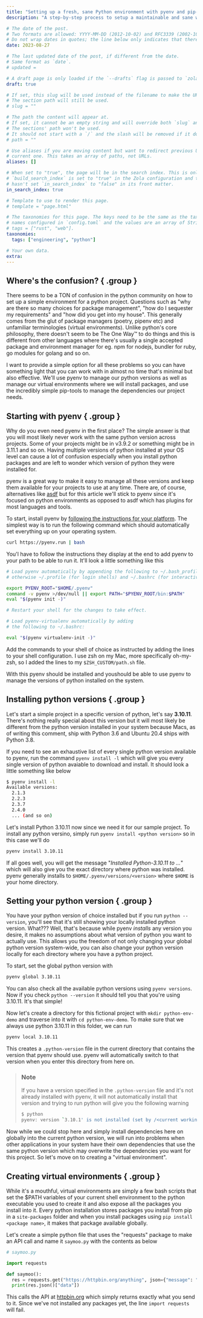 ```yaml
---
title: "Setting up a fresh, sane Python environment with pyenv and pip-tools"
description: "A step-by-step process to setup a maintainable and sane working Python local environment using pyenv and pip-tools"

# The date of the post.
# Two formats are allowed: YYYY-MM-DD (2012-10-02) and RFC3339 (2002-10-02T15:00:00Z).
# Do not wrap dates in quotes; the line below only indicates that there is no default date.
date: 2023-08-27

# The last updated date of the post, if different from the date.
# Same format as `date`.
# updated =

# A draft page is only loaded if the `--drafts` flag is passed to `zola build`, `zola serve` or `zola check`.
draft: true

# If set, this slug will be used instead of the filename to make the URL.
# The section path will still be used.
# slug = ""

# The path the content will appear at.
# If set, it cannot be an empty string and will override both `slug` and the filename.
# The sections' path won't be used.
# It should not start with a `/` and the slash will be removed if it does.
# path = ""

# Use aliases if you are moving content but want to redirect previous URLs to the
# current one. This takes an array of paths, not URLs.
aliases: []

# When set to "true", the page will be in the search index. This is only used if
# `build_search_index` is set to "true" in the Zola configuration and the parent section
# hasn't set `in_search_index` to "false" in its front matter.
in_search_index: true

# Template to use to render this page.
# template = "page.html"

# The taxonomies for this page. The keys need to be the same as the taxonomy
# names configured in `config.toml` and the values are an array of String objects. For example,
# tags = ["rust", "web"].
taxonomies:
  tags: ["engineering", "python"]

# Your own data.
extra:
---
```


## Where's the confusion? { .group }

There seems to be a TON of confusion in the python community on how to set up a simple environment for a python project. Questions such as "why are there so many choices for package management", "how do I sequester my requirements" and "how did you get into my house". This generally comes from the glut of package managers (poetry, pipenv etc) and unfamiliar terminologies (virtual environments). Unlike python's core philosophy, there doesn't seem to be The One Way™ to do things and this is different from other languages where there's usually a single accepted package and environment manager for eg. npm for nodejs, bundler for ruby, go modules for golang and so on.

I want to provide a simple option for all these problems so you can have something light that you can work with in almost no time that's minimal but also effective. We'll use pyenv to manage our python versions as well as manage our virtual environments where we will install packages, and use the incredibly simple pip-tools to manage the dependencies our project needs.

## Starting with pyenv { .group }

Why do you even need pyenv in the first place? The simple answer is that you will most likely never work with the same python version across projects. Some of your projects might be in v3.9.2 or something might be in 3.11.1 and so on. Having multiple versions of python installed at your OS level can cause a lot of confusion especially when you install python packages and are left to wonder which version of python they were installed for.

pyenv is a great way to make it easy to manage all these versions and keep them available for your projects to use at any time. There are, of course, alternatives like [asdf](https://asdf-vm.com/) but for this article we'll stick to pyenv since it's focused on python environments as opposed to asdf which has plugins for most languages and tools.

To start, install pyenv by [following the instructions for your platform](https://github.com/pyenv/pyenv#installation). The simplest way is to run the following command which should automatically set everything up on your operating system.

```sh
curl https://pyenv.run | bash
```

You'l have to follow the instructions they display at the end to add pyenv to your path to be able to run it. It'll look a little something like this

```sh
# Load pyenv automatically by appending the following to ~/.bash_profile if it exists,
# otherwise ~/.profile (for login shells) and ~/.bashrc (for interactive shells) :

export PYENV_ROOT="$HOME/.pyenv"
command -v pyenv >/dev/null || export PATH="$PYENV_ROOT/bin:$PATH"
eval "$(pyenv init -)"

# Restart your shell for the changes to take effect.

# Load pyenv-virtualenv automatically by adding
# the following to ~/.bashrc:

eval "$(pyenv virtualenv-init -)"
```

Add the commands to your shell of choice as instructed by adding the lines to your shell configuration. I use zsh on my Mac, more specifically oh-my-zsh, so I added the lines to my `$ZSH_CUSTOM/path.sh` file.

With this pyenv should be installed and youshould be able to use pyenv to manage the versions of python installed on the system.

## Installing python versions { .group }

Let's start a simple project in a specific version of python, let's say **3.10.11**. There's nothing really special about this version but it will most likely be different from the python version installed in your system because Macs, as of writing this comment, ship with Python 3.6 and Ubuntu 20.4 ships with Python 3.8.

If you need to see an exhaustive list of every single python version available to pyenv, run the command `pyenv install -l` which will give you every single version of python avaiable to download and install. It should look a little something like below

```sh
$ pyenv install -l
Available versions:
  2.1.3
  2.2.3
  2.3.7
  2.4.0
  ... (and so on)
```

Let's install Python 3.10.11 now since we need it for our sample project. To install any python versino, simply run `pyenv install <python version>` so in this case we'll do

```sh
pyenv install 3.10.11
```

If all goes well, you will get the message "_Installed Python-3.10.11 to ..._" which will also give you the exact directory where python was installed. pyenv generally installs to `$HOME/.pyenv/versions/<version>` where `$HOME` is your home directory.

## Setting your python version { .group }

You have your python version of choice installed but if you run `python --version`, you'll see that it's still showing your locally installed python version. What??? Well, that's because while pyenv _installs_ any version you desire, it makes no assumptions about what version of python you want to actually use. This allows you the freedom of not only changing your global python version system-wide, you can also change your python version locally for each directory where you have a python project.

To start, set the global python version with

```sh
pyenv global 3.10.11
```

You can also check all the available python versions using `pyenv versions`. Now if you check `python --version` it should tell you that you're using 3.10.11. It's that simple!

Now let's create a directory for this fictional project with `mkdir python-env-demo` and traverse into it with `cd python-env-demo`. To make sure that we always use python 3.10.11 in this folder, we can run

```sh
pyenv local 3.10.11
```

This creates a `.python-version` file in the current directory that contains the version that pyenv should use. pyenv will automatically switch to that version when you enter this directory from here on.

> ### Note
>
> If you have a version specified in the `.python-version` file and it's not already installed with pyenv, it will not automatically install that version and trying to run python will give you the following warning
>
> ```sh
> $ python
> pyenv: version `3.10.1' is not installed (set by /<current working directory>/.python-version)
> ```

Now while we could stop here and simply install dependencies here on globally into the current python version, we will run into problems when other applications in your system have their own dependencies that use the same python version which may overwrite the dependencies you want for this project. So let's move on to creating a "virtual environment".

## Creating virtual environments { .group }

While it's a mouthful, virtual environments are simply a few bash scripts that set the $PATH variables of your current shell environment to the python executable you used to create it and also expose all the packages you install into it. Every python installation stores packages you install from pip in a `site-packages` folder and when you install packages using `pip install <package name>`, it makes that package available globally.

Let's create a simple python file that uses the "requests" package to make an API call and name it `saymoo.py` with the contents as below

```python
# saymoo.py

import requests

def saymoo():
  res = requests.get("https://httpbin.org/anything", json={"message": "Moo"})
  print(res.json()["data"])
```

This calls the API at [httpbin.org](https://httpbin.org) which simply returns exactly what you send to it. Since we've not installed any packages yet, the line `import requests` will fail.

